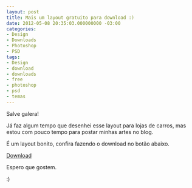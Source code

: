 ```yaml
---
layout: post
title: Mais um layout gratuito para download :)
date: 2012-05-08 20:35:03.000000000 -03:00
categories:
- Design
- Downloads
- Photoshop
- PSD
tags:
- Design
- download
- downloads
- free
- photoshop
- psd
- temas
---
```


Salve galera!

Já faz algum tempo que desenhei esse layout para lojas de carros, mas estou com pouco tempo para postar minhas artes no blog.

É um layout bonito, confira fazendo o download no botão abaixo.

<a href="https://www.box.com/s/050935592c0de98a56ab">Download</a>

Espero que gostem.

:)

